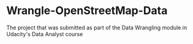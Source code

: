 # Wrangle-OpenStreetMap-Data
The project that was submitted as part of the Data Wrangling module in Udacity's Data Analyst course
